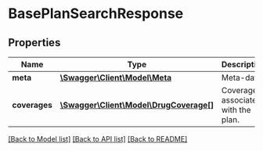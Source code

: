 # BasePlanSearchResponse

## Properties
Name | Type | Description | Notes
------------ | ------------- | ------------- | -------------
**meta** | [**\Swagger\Client\Model\Meta**](Meta.md) | Meta-data | [optional] 
**coverages** | [**\Swagger\Client\Model\DrugCoverage[]**](DrugCoverage.md) | Coverages associated with the plan. | [optional] 

[[Back to Model list]](../README.md#documentation-for-models) [[Back to API list]](../README.md#documentation-for-api-endpoints) [[Back to README]](../README.md)


